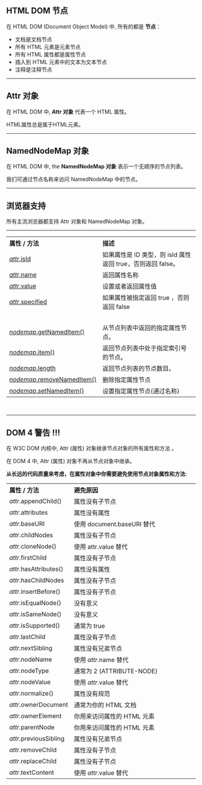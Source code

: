 <div class="article-intro" id="content">
<h2>HTML DOM 节点</h2>
<p>在 HTML DOM (Document Object Model) 中, 所有的都是  <strong>节点</strong>：
</p>
<ul>
<li>文档是文档节点</li>
<li>所有 HTML 元素是元素节点</li>
	<li>所有 HTML 属性都是属性节点</li>
	<li>插入到 HTML 元素中的文本为文本节点</li>
	<li>注释是注释节点</li>
</ul>
<hr>
<h2>Attr 对象</h2>
<p>在 HTML DOM 中, <strong>Attr 对象</strong> 代表一个 HTML 属性。</p>
<p>HTML属性总是属于HTML元素。</p>

<hr>
<h2>NamedNodeMap 对象</h2>
<p>在 HTML DOM 中, the <strong>NamedNodeMap 对象</strong> 表示一个无顺序的节点列表。</p>
<p>我们可通过节点名称来访问 NamedNodeMap 中的节点。</p>

<hr>
<h2>浏览器支持</h2>
<p>
<p>所有主流浏览器都支持 Attr 对象和 NamedNodeMap 对象。</p>
<hr>
<h2属性和方法< h2="">
<table class="reference">
<tbody><tr>
<th width="30%" align="left">属性 / 方法</th>
<th align="left">描述</th>
</tr>
<tr>
<td><a href="prop-attr-isid.html"><em>attr</em>.isId</a></td>
	<td>如果属性是 ID 类型，则 isId 属性返回 true，否则返回 false。
</td>
</tr>
<tr>
<td><a href="prop-attr-name.html"><em>attr</em>.name</a></td>
	<td>返回属性名称</td>
</tr>
<tr>
<td><a href="prop-attr-value.html"><em>attr</em>.value</a></td>
	<td>设置或者返回属性值</td>
</tr>
<tr>
<td><a href="prop-attr-specified.html"><em>attr</em>.specified</a></td>
	<td>如果属性被指定返回 true
	，否则返回 false
</td>
</tr>
<tr>
<td>&nbsp;</td>
	<td>&nbsp;</td>
</tr>
<tr>
<td><a href="met-namednodemap-getnameditem.html"><em>nodemap</em>.getNamedItem()</a></td>
	<td>从节点列表中返回的指定属性节点。</td>
</tr>
<tr>
<td><a href="met-namednodemap-item.html"><em>nodemap</em>.item()</a></td>
	<td>返回节点列表中处于指定索引号的节点。</td>
</tr>
<tr>
<td><a href="prop-namednodemap-length.html"><em>nodemap</em>.length</a></td>
	<td>返回节点列表的节点数目。</td>
</tr>
<tr>
<td><a href="met-namednodemap-removenameditem.html"><em>nodemap</em>.removeNamedItem()</a></td>
	<td>删除指定属性节点</td>
</tr>
<tr>
<td><a href="met-namednodemap-setnameditem.html"><em>nodemap</em>.setNamedItem()</a></td>
	<td>设置指定属性节点(通过名称)</td>
</tr>
</tbody></table>
<br><hr>
<h2>DOM 4 警告 !!!</h2>
<p>在 W3C DOM 内核中,  Attr (属性) 对象继承节点对象的所有属性和方法 。</p>
<p>在 DOM 4 中, Attr (属性) 对象不再从节点对象中继承。</p>
<p><strong>从长远的代码质量来考虑，在属性对象中你需要避免使用节点对象属性和方法:</strong></p>

<table class="reference">
<tbody><tr>
<th width="30%" align="left">属性 / 方法</th>
<th align="left">避免原因</th>
</tr>
<tr>
<td>
<i>attr</i>.appendChild()</td>
	<td>属性没有子节点</td>
</tr>
<tr>
<td>
<i>attr</i>.attributes</td>
	<td>属性没有属性</td>
</tr>
<tr>
<td>
<i>attr</i>.baseURI</td>
	<td>使用 document.baseURI 替代</td>
</tr>
<tr>
<td>
<i>attr</i>.childNodes</td>
	<td>属性没有子节点</td>
</tr>
<tr>
<td>
<i>attr</i>.cloneNode()</td>
	<td>使用 attr.value 替代</td>
</tr>
<tr>
<td>
<i>attr</i>.firstChild</td>
	<td>属性没有子节点</td>
</tr>
<tr>
<td>
<i>attr</i>.hasAttributes()</td>
	<td>属性没有属性</td>
</tr>
<tr>
<td>
<i>attr</i>.hasChildNodes</td>
	<td>属性没有子节点</td>
</tr>
<tr>
<td>
<i>attr</i>.insertBefore()</td>
	<td>属性没有子节点</td>
</tr>
<tr>
<td>
<i>attr</i>.isEqualNode()</td>
	<td>没有意义</td>
</tr>
<tr>
<td>
<i>attr</i>.isSameNode()</td>
	<td>没有意义</td>
</tr>
<tr>
<td>
<i>attr</i>.isSupported()</td>
	<td>通常为 true</td>
</tr>
<tr>
<td>
<i>attr</i>.lastChild</td>
	<td>属性没有子节点</td>
</tr>
<tr>
<td>
<i>attr</i>.nextSibling</td>
	<td>属性没有兄弟节点</td>
</tr>
<tr>
<td>
<i>attr</i>.nodeName</td>
	<td>使用 <em>attr</em>.name 替代</td>
</tr>
<tr>
<td>
<i>attr</i>.nodeType</td>
	<td>通常为 2 (ATTRIBUTE-NODE) </td>
</tr>
<tr>
<td>
<i>attr</i>.nodeValue</td>
	<td>使用 <em>attr</em>.value 替代</td>
</tr>
<tr>
<td>
<i>attr</i>.normalize()</td>
	<td>属性没有规范</td>
</tr>
<tr>
<td>
<i>attr</i>.ownerDocument</td>
	<td>通常为你的 HTML 文档</td>
</tr>
<tr>
<td>
<i>attr</i>.ownerElement</td>
	<td>你用来访问属性的 HTML 元素</td>
</tr>
<tr>
<td>
<i>attr</i>.parentNode</td>
	<td>你用来访问属性的 HTML 元素</td>
</tr>
<tr>
<td>
<i>attr</i>.previousSibling</td>
	<td>属性没有兄弟节点</td>
</tr>
<tr>
<td>
<i>attr</i>.removeChild</td>
	<td>属性没有子节点 </td>
</tr>
<tr>
<td>
<i>attr</i>.replaceChild</td>
	<td>属性没有子节点</td>
</tr>
<tr>
<td>
<i>attr</i>.textContent</td>
	<td>使用 <i>attr</i>.value 替代</td>
</tr>
</tbody></table>			
